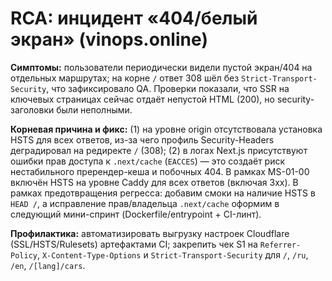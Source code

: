 # RCA: инцидент «404/белый экран» (vinops.online)

**Симптомы:** пользователи периодически видели пустой экран/404 на отдельных маршрутах; на корне `/` ответ 308 шёл без `Strict-Transport-Security`, что зафиксировало QA. Проверки показали, что SSR на ключевых страницах сейчас отдаёт непустой HTML (200), но security-заголовки были неполными.

**Корневая причина и фикс:** (1) на уровне origin отсутствовала установка HSTS для всех ответов, из-за чего профиль Security-Headers деградировал на редиректе `/` (308); (2) в логах Next.js присутствуют ошибки прав доступа к `.next/cache` (`EACCES`) — это создаёт риск нестабильного пререндер-кеша и побочных 404. В рамках MS-01-00 включён HSTS на уровне Caddy для всех ответов (включая 3xx). В рамках предотвращения регресса: добавим смоки на наличие HSTS в `HEAD /`, а исправление прав/владельца `.next/cache` оформим в следующий мини-спринт (Dockerfile/entrypoint + CI-линт).

**Профилактика:** автоматизировать выгрузку настроек Cloudflare (SSL/HSTS/Rulesets) артефактами CI; закрепить чек S1 на `Referrer-Policy`, `X-Content-Type-Options` и `Strict-Transport-Security` для `/`, `/ru`, `/en`, `/[lang]/cars`.

